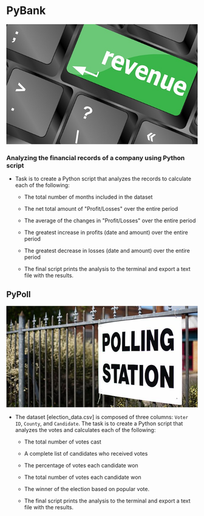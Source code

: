 # PyBank
![Revenue](Images/revenue-per-lead.jpg)

### Analyzing the financial records of a company using Python script
* Task is to create a Python script that analyzes the records to calculate each of the following:

  * The total number of months included in the dataset

  * The net total amount of "Profit/Losses" over the entire period

  * The average of the changes in "Profit/Losses" over the entire period

  * The greatest increase in profits (date and amount) over the entire period

  * The greatest decrease in losses (date and amount) over the entire period
  
  * The final script prints the analysis to the terminal and export a text file with the results.

## PyPoll

![Vote-Counting](Images/Vote_counting.jpg)

* The dataset [election_data.csv] is composed of three columns: `Voter ID`, `County`, and `Candidate`. The task is to create a Python script that analyzes the votes and calculates each of the following:

  * The total number of votes cast

  * A complete list of candidates who received votes

  * The percentage of votes each candidate won

  * The total number of votes each candidate won

  * The winner of the election based on popular vote.

  * The final script prints the analysis to the terminal and export a text file with the results.

